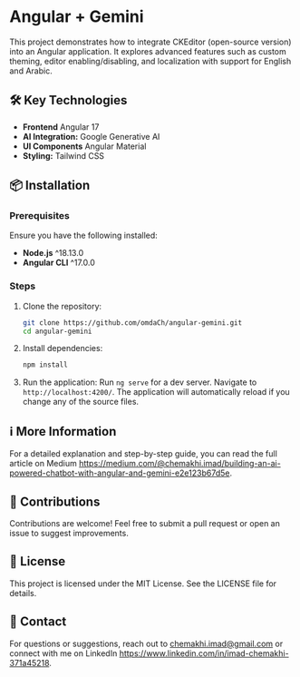 # Angular + Gemini

This project demonstrates how to integrate CKEditor (open-source version) into an Angular application. It explores advanced features such as custom theming, editor enabling/disabling, and localization with support for English and Arabic.

## 🛠️ Key Technologies
- **Frontend** Angular 17 
- **AI Integration:** Google Generative AI 
- **UI Components** Angular Material
- **Styling:** Tailwind CSS


## 📦 Installation

### Prerequisites
Ensure you have the following installed:
- **Node.js**  	^18.13.0
- **Angular CLI** ^17.0.0

### Steps
1. Clone the repository:
   ```bash
   git clone https://github.com/omdaCh/angular-gemini.git
   cd angular-gemini

2. Install dependencies:
   ```bash
   npm install

3. Run the application:
   Run `ng serve` for a dev server. Navigate to `http://localhost:4200/`. The application will automatically reload if you change any of the source files.

## ℹ️ More Information
For a detailed explanation and step-by-step guide, you can read the full article on Medium https://medium.com/@chemakhi.imad/building-an-ai-powered-chatbot-with-angular-and-gemini-e2e123b67d5e.

## 🤝 Contributions
Contributions are welcome! Feel free to submit a pull request or open an issue to suggest improvements.

## 📄 License
This project is licensed under the MIT License. See the LICENSE file for details.

## 📧 Contact
For questions or suggestions, reach out to chemakhi.imad@gmail.com or connect with me on LinkedIn https://www.linkedin.com/in/imad-chemakhi-371a45218.